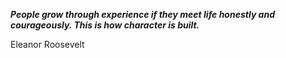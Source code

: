 _**People grow through experience if they meet life honestly and courageously. This is how character is built.**_

Eleanor Roosevelt